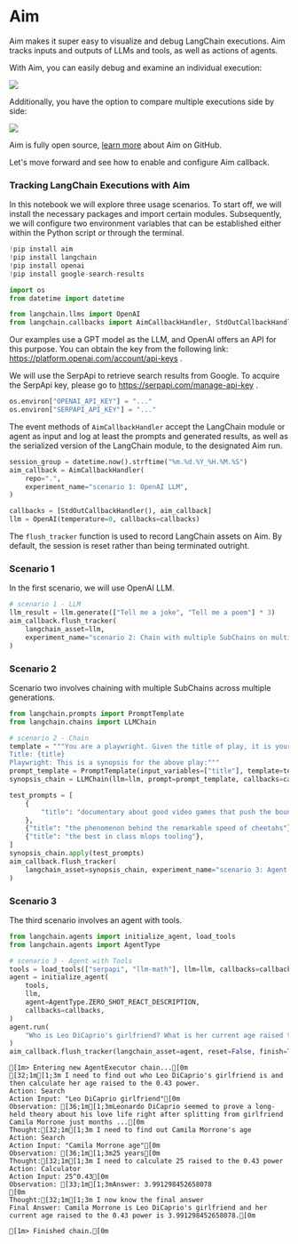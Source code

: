 # Aim

Aim makes it super easy to visualize and debug LangChain executions. Aim tracks inputs and outputs of LLMs and tools, as well as actions of agents. 

With Aim, you can easily debug and examine an individual execution:

![](https://user-images.githubusercontent.com/13848158/227784778-06b806c7-74a1-4d15-ab85-9ece09b458aa.png)

Additionally, you have the option to compare multiple executions side by side:

![](https://user-images.githubusercontent.com/13848158/227784994-699b24b7-e69b-48f9-9ffa-e6a6142fd719.png)

Aim is fully open source, [learn more](https://github.com/aimhubio/aim) about Aim on GitHub.

Let's move forward and see how to enable and configure Aim callback.

<h3>Tracking LangChain Executions with Aim</h3>

In this notebook we will explore three usage scenarios. To start off, we will install the necessary packages and import certain modules. Subsequently, we will configure two environment variables that can be established either within the Python script or through the terminal.


```python
!pip install aim
!pip install langchain
!pip install openai
!pip install google-search-results
```


```python
import os
from datetime import datetime

from langchain.llms import OpenAI
from langchain.callbacks import AimCallbackHandler, StdOutCallbackHandler
```

Our examples use a GPT model as the LLM, and OpenAI offers an API for this purpose. You can obtain the key from the following link: https://platform.openai.com/account/api-keys .

We will use the SerpApi to retrieve search results from Google. To acquire the SerpApi key, please go to https://serpapi.com/manage-api-key .


```python
os.environ["OPENAI_API_KEY"] = "..."
os.environ["SERPAPI_API_KEY"] = "..."
```

The event methods of `AimCallbackHandler` accept the LangChain module or agent as input and log at least the prompts and generated results, as well as the serialized version of the LangChain module, to the designated Aim run.


```python
session_group = datetime.now().strftime("%m.%d.%Y_%H.%M.%S")
aim_callback = AimCallbackHandler(
    repo=".",
    experiment_name="scenario 1: OpenAI LLM",
)

callbacks = [StdOutCallbackHandler(), aim_callback]
llm = OpenAI(temperature=0, callbacks=callbacks)
```

The `flush_tracker` function is used to record LangChain assets on Aim. By default, the session is reset rather than being terminated outright.

<h3>Scenario 1</h3> In the first scenario, we will use OpenAI LLM.


```python
# scenario 1 - LLM
llm_result = llm.generate(["Tell me a joke", "Tell me a poem"] * 3)
aim_callback.flush_tracker(
    langchain_asset=llm,
    experiment_name="scenario 2: Chain with multiple SubChains on multiple generations",
)
```

<h3>Scenario 2</h3> Scenario two involves chaining with multiple SubChains across multiple generations.


```python
from langchain.prompts import PromptTemplate
from langchain.chains import LLMChain
```


```python
# scenario 2 - Chain
template = """You are a playwright. Given the title of play, it is your job to write a synopsis for that title.
Title: {title}
Playwright: This is a synopsis for the above play:"""
prompt_template = PromptTemplate(input_variables=["title"], template=template)
synopsis_chain = LLMChain(llm=llm, prompt=prompt_template, callbacks=callbacks)

test_prompts = [
    {
        "title": "documentary about good video games that push the boundary of game design"
    },
    {"title": "the phenomenon behind the remarkable speed of cheetahs"},
    {"title": "the best in class mlops tooling"},
]
synopsis_chain.apply(test_prompts)
aim_callback.flush_tracker(
    langchain_asset=synopsis_chain, experiment_name="scenario 3: Agent with Tools"
)
```

<h3>Scenario 3</h3> The third scenario involves an agent with tools.


```python
from langchain.agents import initialize_agent, load_tools
from langchain.agents import AgentType
```


```python
# scenario 3 - Agent with Tools
tools = load_tools(["serpapi", "llm-math"], llm=llm, callbacks=callbacks)
agent = initialize_agent(
    tools,
    llm,
    agent=AgentType.ZERO_SHOT_REACT_DESCRIPTION,
    callbacks=callbacks,
)
agent.run(
    "Who is Leo DiCaprio's girlfriend? What is her current age raised to the 0.43 power?"
)
aim_callback.flush_tracker(langchain_asset=agent, reset=False, finish=True)
```

    
    
    [1m> Entering new AgentExecutor chain...[0m
    [32;1m[1;3m I need to find out who Leo DiCaprio's girlfriend is and then calculate her age raised to the 0.43 power.
    Action: Search
    Action Input: "Leo DiCaprio girlfriend"[0m
    Observation: [36;1m[1;3mLeonardo DiCaprio seemed to prove a long-held theory about his love life right after splitting from girlfriend Camila Morrone just months ...[0m
    Thought:[32;1m[1;3m I need to find out Camila Morrone's age
    Action: Search
    Action Input: "Camila Morrone age"[0m
    Observation: [36;1m[1;3m25 years[0m
    Thought:[32;1m[1;3m I need to calculate 25 raised to the 0.43 power
    Action: Calculator
    Action Input: 25^0.43[0m
    Observation: [33;1m[1;3mAnswer: 3.991298452658078
    [0m
    Thought:[32;1m[1;3m I now know the final answer
    Final Answer: Camila Morrone is Leo DiCaprio's girlfriend and her current age raised to the 0.43 power is 3.991298452658078.[0m
    
    [1m> Finished chain.[0m
    
